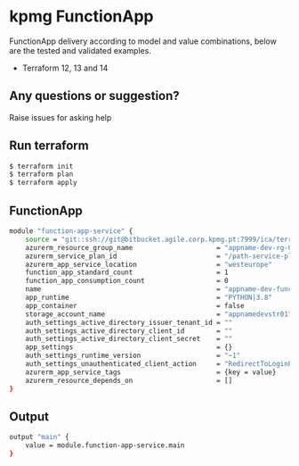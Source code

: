 # kpmg FunctionApp

FunctionApp delivery according to model and value combinations, below are the tested and validated examples.

  - Terraform 12, 13 and 14

## Any questions or suggestion?

Raise issues for asking help

## Run terraform

```bash
$ terraform init
$ terraform plan
$ terraform apply
```

## FunctionApp<a name="FunctionApp"></a>
```bash
module "function-app-service" {
    source = "git::ssh://git@bitbucket.agile.corp.kpmg.pt:7999/ica/terraform-azure-azurerm-function-app-service.git?ref=v.2.0.0"
    azurerm_resource_group_name                     = "appname-dev-rg-01"
    azurerm_service_plan_id                         = "/path-service-plan-id/appname-dev-plan-01"
    azurerm_app_service_location                    = "westeurope"
    function_app_standard_count                     = 1
    function_app_consumption_count                  = 0
    name                                            = "appname-dev-func-01"
    app_runtime                                     = "PYTHON|3.8"
    app_container                                   = false
    storage_account_name                            = "appnamedevstr01"
    auth_settings_active_directory_issuer_tenant_id = ""
    auth_settings_active_directory_client_id        = ""
    auth_settings_active_directory_client_secret    = ""
    app_settings                                    = {}
    auth_settings_runtime_version                   = "~1"
    auth_settings_unauthenticated_client_action     = "RedirectToLoginPage"
    azurerm_app_service_tags                        = {key = value}
    azurerm_resource_depends_on                     = []
}
```

## Output<a name="FunctionApp-output"></a>
```bash
output "main" {
    value = module.function-app-service.main
}
```